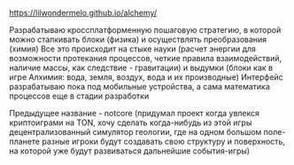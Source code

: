 https://lilwondermelo.github.io/alchemy/

Разрабатываю кроссплатформенную пошаговую стратегию, в которой можно сталкивать блоки (физика) и осуществлять преобразования (химия)
Все это происходит на стыке науки (расчет энергии для возможности протекания процессов, четкие правила взаимодействий, наличие массы, как следствие - гравитации) и выдумки (блоки как в игре Алхимия: вода, земля, воздух, вода и их производные)
Интерфейс разрабатываю пока под мобильные устройства, а сама математика процессов еще в стадии разработки

Предыдущее название - notcore (придумал проект когда увлекся криптоиграми на TON, хочу сделать когда-нибудь из этой игры децентрализованный симулятор геологии, где на одном большом поле-планете разные игроки будут создавать свою структуру и поверхность, на которой уже будут развиваться дальнейшие события-игры)
